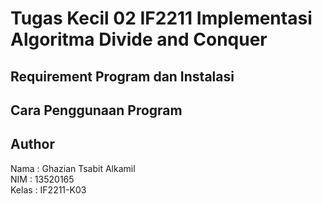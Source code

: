 # Tugas Kecil 02 IF2211 Implementasi Algoritma Divide and Conquer

## Requirement Program dan Instalasi

## Cara Penggunaan Program

## Author
Nama  : Ghazian Tsabit Alkamil
<br>
NIM   : 13520165
<br>
Kelas : IF2211-K03
